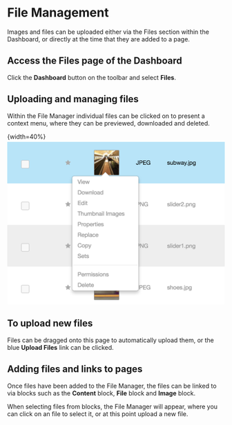 # File Management

Images and files can be uploaded either via the Files section within the Dashboard, or directly at the time that they are added to a page.

## Access the Files page of the Dashboard

Click the **Dashboard** button on the toolbar and select **Files**.

## Uploading and managing files

Within the File Manager individual files can be clicked on to present a context menu, where they can be previewed, downloaded and deleted.

{width=40%}
![](images/file_menu.png)

## To upload new files

Files can be dragged onto this page to automatically upload them, or the blue **Upload Files** link can be clicked.

## Adding files and links to pages

Once files have been added to the File Manager, the files can be linked to via blocks such as the **Content** block, **File** block and **Image** block.

When selecting files from blocks, the File Manager will appear, where you can click on an file to select it, or at this point upload a new file.